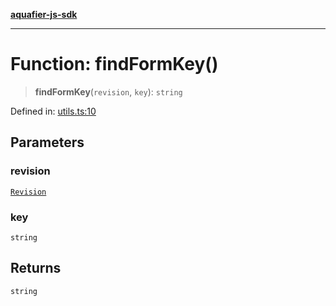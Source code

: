 [**aquafier-js-sdk**](../README.md)

***

# Function: findFormKey()

> **findFormKey**(`revision`, `key`): `string`

Defined in: [utils.ts:10](https://github.com/inblockio/aqua-verifier-js-lib/blob/8585c670e387bba02324c5d1649cefbfbcc39ce3/src/utils.ts#L10)

## Parameters

### revision

[`Revision`](../interfaces/Revision.md)

### key

`string`

## Returns

`string`
